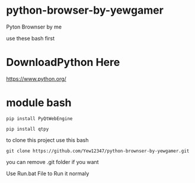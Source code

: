# python-browser-by-yewgamer
Pyton Brownser by me

use these bash first
# DownloadPython Here

https://www.python.org/

# module bash

```
pip install PyQtWebEngine

pip install qtpy
```

to clone this project use this bash
```
git clone https://github.com/Yew12347/python-brownser-by-yewgamer.git
```
you can remove .git folder if you want

Use Run.bat File to Run it normaly
